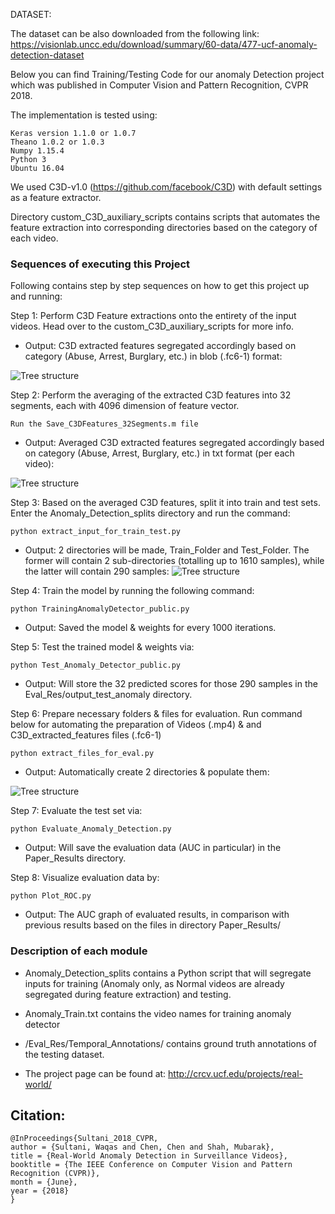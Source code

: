 DATASET:

The dataset can be also downloaded from the following link:
https://visionlab.uncc.edu/download/summary/60-data/477-ucf-anomaly-detection-dataset


Below you can find Training/Testing Code for our anomaly Detection project which was published in Computer Vision and Pattern Recognition, CVPR 2018.

The implementation is tested using:
```
Keras version 1.1.0 or 1.0.7
Theano 1.0.2 or 1.0.3
Numpy 1.15.4
Python 3
Ubuntu 16.04
```

We used C3D-v1.0 (https://github.com/facebook/C3D) with default settings as a feature extractor.

Directory custom_C3D_auxiliary_scripts contains scripts that automates the feature extraction into corresponding directories 
based on the category of each video.

### Sequences of executing this Project

Following contains step by step sequences on how to get this project up and running:

Step 1: Perform C3D Feature extractions onto the entirety of the input videos.
Head over to the custom_C3D_auxiliary_scripts for more info.
* Output: C3D extracted features segregated accordingly based on category (Abuse, Arrest, Burglary, etc.) in blob (.fc6-1) format:

![Tree structure](http://i.imgur.com/02pBv2g.png)


Step 2: Perform the averaging of the extracted C3D features into 32 segments, each with 4096 dimension of feature vector.

```
Run the Save_C3DFeatures_32Segments.m file 
```
* Output: Averaged C3D extracted features segregated accordingly based on category (Abuse, Arrest, Burglary, etc.) in txt format (per each video):

![Tree structure](http://i.imgur.com/u7Ts2I2.png)


Step 3: Based on the averaged C3D features, split it into train and test sets. Enter the Anomaly_Detection_splits directory and run the command: 

```
python extract_input_for_train_test.py
```
* Output: 2 directories will be made, Train_Folder and Test_Folder. The former will contain 2 sub-directories (totalling up to 1610  samples), while the latter will contain 290 samples:
![Tree structure](http://i.imgur.com/oceeLpx.png)



Step 4: Train the model by running the following command:

```
python TrainingAnomalyDetector_public.py
```
* Output: Saved the model & weights for every 1000 iterations.



Step 5: Test the trained model & weights via:

```
python Test_Anomaly_Detector_public.py
```
* Output: Will store the 32 predicted scores for those 290 samples in the Eval_Res/output_test_anomaly directory. 


Step 6: Prepare necessary folders & files for evaluation. Run command below for automating the preparation of Videos (.mp4) & and C3D_extracted_features files (.fc6-1)

```
python extract_files_for_eval.py
```
* Output: Automatically create 2 directories & populate them:

![Tree structure](https://i.imgur.com/Uqjt4qL.png)


Step 7: Evaluate the test set via:

```
python Evaluate_Anomaly_Detection.py
```
* Output: Will save the evaluation data (AUC in particular) in the Paper_Results directory.


Step 8: Visualize evaluation data by:

```
python Plot_ROC.py
```
* Output: The AUC graph of evaluated results, in comparison with previous results based on the files in directory Paper_Results/


### Description of each module
* Anomaly_Detection_splits contains a Python script that will segregate inputs for training (Anomaly only, as Normal videos are already segregated during feature extraction)
and testing.

* Anomaly_Train.txt contains the video names for training anomaly detector

* /Eval_Res/Temporal_Annotations/ contains ground truth annotations of the testing dataset.

* The project page can be found at: http://crcv.ucf.edu/projects/real-world/



## Citation:
```
@InProceedings{Sultani_2018_CVPR,
author = {Sultani, Waqas and Chen, Chen and Shah, Mubarak},
title = {Real-World Anomaly Detection in Surveillance Videos},
booktitle = {The IEEE Conference on Computer Vision and Pattern Recognition (CVPR)},
month = {June},
year = {2018}
}
```